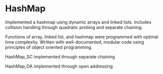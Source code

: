 # HashMap
Implemented a hashmap using dynamic arrays and linked lists. Includes collision handling through quadratic probing and separate chaining.

Functions of array, linked list, and hashmap were programmed with optimal time complexity. Written with well-documented, modular code using principles of object oriented programming.

HashMap_SC implemented through separate chaining

HashMap_OA implemented through open addressing
